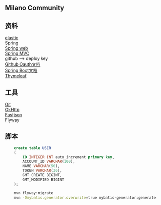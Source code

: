 ## Milano Community

## 资料
[elastic](https://elasticsearch.cn)<br>
[Spring](https://spring.io/guides)<br>
[Spring web](https://spring.io/guides/gs/serving-web-content)<br>
[Spring MVC](https://docs.spring.io/spring-framework/docs/5.0.3.RELEASE/spring-framework-reference/web.html#spring-web)<br>
github --> deploy key<br>
[Github Oauth文档](https://developer.github.com/apps/building-oauth-apps/)<br>
[Spring Boot文档](https://docs.spring.io/spring-boot/docs/2.1.5.RELEASE/reference/htmlsingle/#boot-features-developing-web-applications)<br>
[Thymeleaf](https://www.thymeleaf.org/doc/tutorials/3.0/usingthymeleaf.html#setting-attribute-values)

## 工具
[Git](https://git-scm.com/download)<br>
[OkHttp](https://square.github.io/okhttp/)<br>
[Fastjson](https://mvnrepository.com/artifact/com.alibaba/fastjson/1.2.58)<br>
[Flyway](https://flywaydb.org/getstarted/firststeps/maven#creating-the-first-migration)

## 脚本
```sql
    create table USER
    (
    	ID INTEGER INT auto_increment primary key,
    	ACCOUNT_ID VARCHAR(100),
    	NAME VARCHAR(50),
    	TOKEN VARCHAR(36),
    	GMT_CREATE BIGINT,
    	GMT_MODIFIED BIGINT
    );
```
```bash
    mvn flyway:migrate
    mvn -Dmybatis.generator.overwrite=true mybatis-generator:generate
```
